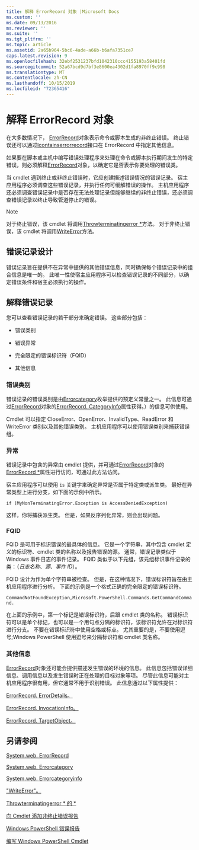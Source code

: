```yaml
---
title: 解释 ErrorRecord 对象 |Microsoft Docs
ms.custom: ''
ms.date: 09/13/2016
ms.reviewer: ''
ms.suite: ''
ms.tgt_pltfrm: ''
ms.topic: article
ms.assetid: 2a65b964-5bc6-4ade-a66b-b6afa7351ce7
caps.latest.revision: 9
ms.openlocfilehash: 32ebf2531237bfd1042310ccc4155193a58401fd
ms.sourcegitcommit: 52a67bcd9d7bf3e8600ea4302d1fa8970ff9c998
ms.translationtype: MT
ms.contentlocale: zh-CN
ms.lasthandoff: 10/15/2019
ms.locfileid: "72365416"
---
```

# <a name="interpreting-errorrecord-objects"></a>解释 ErrorRecord 对象

在大多数情况下， [ErrorRecord](/dotnet/api/System.Management.Automation.ErrorRecord)对象表示命令或脚本生成的非终止错误。 终止错误还可以通过[Icontainserrorrecord](/dotnet/api/System.Management.Automation.IContainsErrorRecord)接口在 ErrorRecord 中指定其他信息。

如果要在脚本或主机中编写错误处理程序来处理在命令或脚本执行期间发生的特定错误，则必须解释[ErrorRecord](/dotnet/api/System.Management.Automation.ErrorRecord)对象，以确定它是否表示你要处理的错误类。

当 cmdlet 遇到终止或非终止错误时，它应创建描述错误情况的错误记录。 宿主应用程序必须调查这些错误记录，并执行任何可缓解错误的操作。 主机应用程序还必须调查错误记录中是否存在无法处理记录但能够继续的非终止错误，还必须调查错误记录以终止导致管道停止的错误。

> [!NOTE]
> 对于终止错误，该 cmdlet 将调用[Throwterminatingerror *](/dotnet/api/System.Management.Automation.Cmdlet.ThrowTerminatingError)方法。 对于非终止错误，该 cmdlet 将调用[WriteError](/dotnet/api/System.Management.Automation.Cmdlet.WriteError)方法。

## <a name="error-record-design"></a>错误记录设计

错误记录旨在提供不在异常中提供的其他错误信息，同时确保每个错误记录中的组合信息是唯一的。 此唯一性使宿主应用程序可以检查错误记录的不同部分，以确定错误条件和宿主必须执行的操作。

## <a name="interpreting-error-records"></a>解释错误记录

您可以查看错误记录的若干部分来确定错误。 这些部分包括：

- 错误类别

- 错误异常

- 完全限定的错误标识符（FQID）

- 其他信息

### <a name="the-error-category"></a>错误类别

错误记录的错误类别是由[Errorcategory](/dotnet/api/System.Management.Automation.ErrorCategory)枚举提供的预定义常量之一。 此信息可通过[ErrorRecord](/dotnet/api/System.Management.Automation.ErrorRecord)对象的[ErrorRecord. CategoryInfo](/dotnet/api/System.Management.Automation.ErrorRecord.CategoryInfo)属性获得。）的信息可供使用。

Cmdlet 可以指定 CloseError、OpenError、InvalidType、ReadError 和 WriteError 类别以及其他错误类别。 主机应用程序可以使用错误类别来捕获错误组。

### <a name="the-exception"></a>异常

错误记录中包含的异常由 cmdlet 提供，并可通过[ErrorRecord](/dotnet/api/System.Management.Automation.ErrorRecord)对象的[ErrorRecord *](/dotnet/api/System.Management.Automation.ErrorRecord.Exception)属性进行访问，可通过此方法访问。

宿主应用程序可以使用 `is` 关键字来确定异常是否属于特定类或派生类。 最好在异常类型上进行分支，如下面的示例中所示。

`if (MyNonTerminatingError.Exception is AccessDeniedException)`

这样，你将捕获派生类。 但是，如果反序列化异常，则会出现问题。

### <a name="the-fqid"></a>FQID

FQID 是可用于标识错误的最具体的信息。 它是一个字符串，其中包含 cmdlet 定义的标识符、cmdlet 类的名称以及报告错误的源。 通常，错误记录类似于 Windows 事件日志的事件记录。 FQID 类似于以下元组，该元组标识事件记录的类：（*日志名称*、*源*、*事件 ID*）。

FQID 设计为作为单个字符串被检查。 但是，在这种情况下，错误标识符旨在由主机应用程序进行分析。 下面的示例是一个格式正确的完全限定的错误标识符。

`CommandNotFoundException,Microsoft.PowerShell.Commands.GetCommandCommand.`

在上面的示例中，第一个标记是错误标识符，后跟 cmdlet 类的名称。 错误标识符可以是单个标记，也可以是一个用句点分隔的标识符，该标识符允许在对标识符进行分支。 不要在错误标识符中使用空格或标点。 尤其重要的是，不要使用逗号;Windows PowerShell 使用逗号来分隔标识符和 cmdlet 类名称。

### <a name="other-information"></a>其他信息

[ErrorRecord](/dotnet/api/System.Management.Automation.ErrorRecord)对象还可能会提供描述发生错误的环境的信息。 此信息包括错误详细信息、调用信息以及发生错误时正在处理的目标对象等项。 尽管此信息可能对主机应用程序很有用，但它通常不用于识别错误。 此信息通过以下属性提供：

[ErrorRecord. ErrorDetails。](/dotnet/api/System.Management.Automation.ErrorRecord.ErrorDetails)

[ErrorRecord. InvocationInfo。](/dotnet/api/System.Management.Automation.ErrorRecord.InvocationInfo)

[ErrorRecord. TargetObject。](/dotnet/api/System.Management.Automation.ErrorRecord.TargetObject)

## <a name="see-also"></a>另请参阅

[System.web. ErrorRecord](/dotnet/api/System.Management.Automation.ErrorRecord)

[System.web. Errorcategory](/dotnet/api/System.Management.Automation.ErrorCategory)

[System.web. Errorcategoryinfo](/dotnet/api/System.Management.Automation.ErrorCategoryInfo)

["WriteError"。](/dotnet/api/System.Management.Automation.Cmdlet.WriteError)

[Throwterminatingerror * 的 *](/dotnet/api/System.Management.Automation.Cmdlet.ThrowTerminatingError)

[向 Cmdlet 添加非终止错误报告](./adding-non-terminating-error-reporting-to-your-cmdlet.md)

[Windows PowerShell 错误报告](./error-reporting-concepts.md)

[编写 Windows PowerShell Cmdlet](./writing-a-windows-powershell-cmdlet.md)
